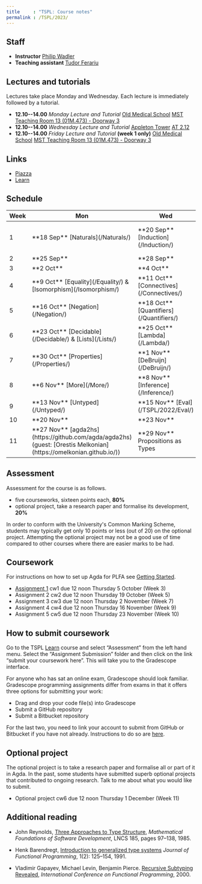 ```yaml
---
title     : "TSPL: Course notes"
permalink : /TSPL/2023/
---
```



## Staff

* **Instructor**
    [Philip Wadler](https://homepages.inf.ed.ac.uk/wadler)
* **Teaching assistant**
    [Tudor Ferariu](https://www.inf.ed.ac.uk/people/students/Tudor_Ferariu.html)

## Lectures and tutorials

Lectures take place Monday and Wednesday.
Each lecture is immediately followed by a tutorial.

* **12.10--14.00** _Monday Lecture and Tutorial_
  [Old Medical School](https://www.ed.ac.uk/maps/maps?building=0113)
  [MST Teaching Room 13 (01M.473) - Doorway 3]( https://www.ed.ac.uk/timetabling-examinations/timetabling/room-bookings/bookable-rooms3/room/0113_01M_01M.473)
* **12.10--14.00** _Wednesday Lecture and Tutorial_
  [Appleton Tower](https://www.ed.ac.uk/maps/maps?building=0201)
  [AT 2.12](https://www.ed.ac.uk/timetabling-examinations/timetabling/room-bookings/bookable-rooms3/room/0201_02_2.12)
* **12.10--14.00** _Friday Lecture and Tutorial_ **(week 1 only)**
  [Old Medical School](https://www.ed.ac.uk/maps/maps?building=0113)
  [MST Teaching Room 13 (01M.473) - Doorway 3]( https://www.ed.ac.uk/timetabling-examinations/timetabling/room-bookings/bookable-rooms3/room/0113_01M_01M.473)

## Links

* [Piazza][piazza]
* [Learn][learn]
<!-- * [Lectures][lectures] -->

[piazza]: https://piazza.com/class/lmgbduj9sw0589
[lectures]: https://echo360.org.uk/section/a4451855-1138-4ae3-9c94-acd37a91c8a4/home
[learn]: https://www.learn.ed.ac.uk/ultra/courses/_108407_1/outline

## Schedule

<table>
<thead>
 <tr>
  <th scope="col">Week</th>
  <th scope="col">Mon</th>
  <th scope="col">Wed</th>
  <th scope="col">Fri<th>
 </tr>
</thead>
<tbody>
 <tr>
  <td>1</td>
  <td>**18 Sep** [Naturals](/Naturals/)</td>
  <td>**20 Sep** [Induction](/Induction/)</td>
  <td>**22 Sep** [Relations](/Relations/)</td>
 </tr>
 <tr>
  <td>2</td>
  <td>**25 Sep**
  <td>**28 Sep**
 </tr>
 <tr>
  <td>3</td>
  <td> **2 Oct**
  <td> **4 Oct**
 </tr>
 <tr>
  <td>4</td>
  <td>**9 Oct** [Equality](/Equality/) &amp; [Isomorphism](/Isomorphism/)</td>
  <td>**11 Oct** [Connectives](/Connectives/)
 </tr>
 <tr>
  <td>5</td>
  <td>**16 Oct** [Negation](/Negation/)</td>
  <td>**18 Oct** [Quantifiers](/Quantifiers/)</td>
 </tr>
 <tr>
  <td>6</td>
  <td>**23 Oct** [Decidable](/Decidable/) &amp; [Lists](/Lists/)</td>
  <td>**25 Oct** [Lambda](/Lambda/)</td>
 </tr>
 <tr>
  <td>7</td>
  <td>**30 Oct** [Properties](/Properties/)</td>
  <td> **1 Nov** [DeBruijn](/DeBruijn/)</td>
 </tr>
 <tr>
  <td>8</td>
  <td> **6 Nov** [More](/More/)</td>
  <td>**8 Nov** [Inference](/Inference/)</td>
 </tr>
 <tr>
  <td>9</td>
  <td>**13 Nov** [Untyped](/Untyped/)</td>
  <td>**15 Nov** [Eval](/TSPL/2022/Eval/)</td>
 </tr>
 <tr>
  <td>10</td>
  <td>**20 Nov** </td>
  <td>**23 Nov**</td>
 </tr>
 <tr>
  <td>11</td>
  <td>**27 Nov** [agda2hs](https://github.com/agda/agda2hs) (guest: [Orestis Melkonian](https://omelkonian.github.io/))</td>
  <td> **29 Nov** Propositions as Types</td>
 </tr>
</tbody>
</table>


## Assessment

Assessment for the course is as follows.

* five courseworks, sixteen points each, **80%**
* optional project, take a research paper and formalise its development, **20%**

In order to conform with the University's Common Marking Scheme,
students may typically get only 10 points or less (out of 20) on the
optional project.  Attempting the optional project may not be a good
use of time compared to other courses where there are easier marks to
be had.


## Coursework

For instructions on how to set up Agda for PLFA see [Getting Started](/GettingStarted/).

* [Assignment 1](/TSPL/2023/Assignment1/) cw1 due 12 noon Thursday 5 October (Week 3)
* Assignment 2 cw2 due 12 noon Thursday 19 October (Week 5)
* Assignment 3 cw3 due 12 noon Thursday 2 November (Week 7)
* Assignment 4 cw4 due 12 noon Thursday 16 November (Week 9)
* Assignment 5 cw5 due 12 noon Thursday 23 November (Week 10)
  <!-- Use file [Exam](/TSPL/2022/Exam/). Despite the rubric, do **all
  three questions**. -->

## How to submit coursework

Go to the TSPL [Learn][learn] course and select “Assessment” from the left hand
menu. Select the “Assignment Submission” folder and then click on the
link “submit your coursework here”. This will take you to the
Gradescope interface.

For anyone who has sat an online exam, Gradescope should look familiar.
Gradescope programming assignments differ from exams in that
it offers three options for submitting your work:

  *   Drag and drop your code file(s) into Gradescope
  *   Submit a GitHub repository
  *   Submit a Bitbucket repository

For the last two, you need to link your account to submit from GitHub
or Bitbucket if you have not already.  Instructions to do so are
[here](https://help.gradescope.com/article/lcn4nfvcww-student-edit-account#linking_accounts).


<!-- Assignments are submitted by running
``` bash
submit tspl cwN AssignmentN.lagda.md
```
where N is the number of the assignment. -->


## Optional project

The optional project is to take a research paper and formalise all or
part of it in Agda.  In the past, some students have submitted superb optional
projects that contributed to ongoing research.
Talk to me about what you would like to submit.
<!-- One possible paper to tackle is
[here](https://homepages.inf.ed.ac.uk/wadler/papers/coercions-jfp/coercions-jfp.pdf). -->

* Optional project cw6 due 12 noon Thursday 1 December (Week 11)

<!--
Submit the optional project by running
``` bash
submit tspl essay Essay.lagda.md
```
-->

<!--
## Mock exam

10am-12noon Monday 28 November. An online
examination with the Agda proof assistant, to let you
practice for the exam and familiarise yourself with exam conditions.
-->

## Additional reading

* John Reynolds,
  [Three Approaches to Type Structure][reynolds],
  _Mathematical Foundations of Software Development_,
  LNCS 185, pages 97–138, 1985.

* Henk Barendregt,
  [Introduction to generalized type systems][barendregt]
  _Journal of Functional Programming_, 1(2): 125–154, 1991.

* Vladimir Gapayev, Michael Levin, Benjamin Pierce.
  [Recursive Subtyping Revealed][gapayev],
  _International Conference on Functional Programming_, 2000.

[reynolds]: https://homepages.inf.ed.ac.uk/wadler/papers/reynolds/three-approaches.pdf
[barendregt]: https://homepages.inf.ed.ac.uk/wadler/papers/barendregt/pure-type-systems.pdf
[gapayev]: https://homepages.inf.ed.ac.uk/wadler/papers/gapayev/gapayev-et-al-icfp2000.pdf


<!--
## Midterm course feedback

You may offer feedback on the course at
[https://www.surveymonkey.co.uk/r/YX7ZFYC](https://www.surveymonkey.co.uk/r/YX7ZFYC).

Please do so by 12 noon Thursday 31 October.
-->

<!--

## Mock exam

Here is the text of the [second mock](/courses/tspl/2018/Mock2.pdf)
and the exam [instructions](/courses/tspl/2018/Instructions.pdf).

-->
